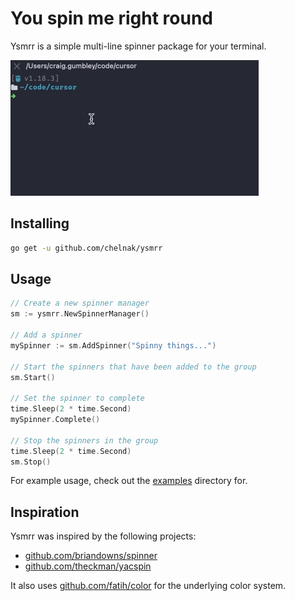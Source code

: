 # You spin me right round

Ysmrr is a simple multi-line spinner package for your terminal.

!["ysmrr"](demo.gif)

## Installing

```bash
go get -u github.com/chelnak/ysmrr
```

## Usage

``` go
// Create a new spinner manager
sm := ysmrr.NewSpinnerManager()

// Add a spinner
mySpinner := sm.AddSpinner("Spinny things...")

// Start the spinners that have been added to the group
sm.Start()

// Set the spinner to complete
time.Sleep(2 * time.Second)
mySpinner.Complete()

// Stop the spinners in the group
time.Sleep(2 * time.Second)
sm.Stop()
```

For example usage, check out the [examples](examples) directory for.

## Inspiration

Ysmrr was inspired by the following projects:

* [github.com/briandowns/spinner](https://github.com/briandowns/spinner)
* [github.com/theckman/yacspin](https://github.com/theckman/yacspin)

It also uses [github.com/fatih/color](https://github.com/fatih/color) for the underlying color system.
